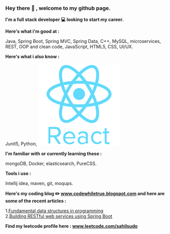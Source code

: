 ### Hey there :wave: , welcome to my github page.

<!--
**sahilsudo/sahilsudo** is a ✨ _special_ ✨ repository because its `README.md` (this file) appears on your GitHub profile.

Here are some ideas to get you started:

-->

**I'm a full stack developer :computer: looking to start my career.**


**Here's what i'm good at :**

Java, Spring Boot, Spring MVC, Spring Data, C++, MySQL, microservices, REST, OOP and clean code, JavaScript, HTML5, CSS, UI/UX.


**Here's what i also know :**

Junit5, Python, ![alt text](https://github.com/devicons/devicon/blob/master/icons/react/react-original-wordmark.svg) 


**I'm familiar with or currently learning these :**

mongoDB, Docker, elasticsearch, PureCSS.


**Tools i use :**

Intellij idea, maven, git, moqups. 


**Here's my coding blog :pencil2: www.codewhiletrue.blogspot.com and here are some of the recent articles :**

1.[Fundamental data structures in programming](codewhiletrue.blogspot.com/2022/02/how-to-approach-learning-data-structure.html)\
2.[Building RESTful web services using Spring Boot](codewhiletrue.blogspot.com/2022/02/building-restful-web-services-using.html)


**Find my leetcode profile here : www.leetcode.com/sahilsudo**    

